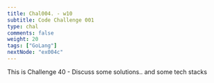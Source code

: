 ```yaml
---
title: Chal004. - w10
subtitle: Code Challenge 001
type: chal
comments: false
weight: 20
tags: ["GoLang"]
nextNode: "ex004c"
---
```

This is Challenge 40 - Discuss some solutions.. and some tech stacks